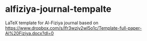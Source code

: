 # alfiziya-journal-tempalte
LaTeX template for Al-Fiziya journal based on https://www.dropbox.com/s/lfr3wziy2wl5o1c/Template-full-paper-Al%20Fiziya.docx?dl=0
